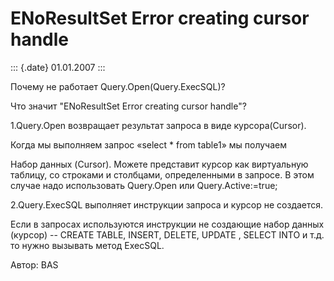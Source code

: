 ENoResultSet Error creating cursor handle
=========================================

::: {.date}
01.01.2007
:::

Почему не работает Query.Open(Query.ExecSQL)?

Что значит \"ENoResultSet Error creating cursor handle\"?

1.Query.Open возвращает результат запроса в виде курсора(Cursor).

Когда мы выполняем запрос «select \* from table1» мы получаем

Набор данных (Cursor). Можете представит курсор как виртуальную таблицу,
со строками и столбцами, определенными в запросе. В этом случае надо
использовать Query.Open или Query.Active:=true;

2.Query.ExecSQL выполняет инструкции запроса и курсор не создается.

Если в запросах используются инструкции не создающие набор данных
(курсор) -- СREATE TABLE, INSERT, DELETE, UPDATE , SELECT INTO и т.д. то
нужно вызывать метод ExecSQL.

Автор: BAS
